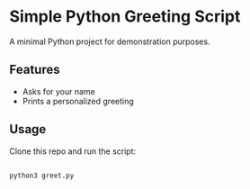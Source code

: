 # Simple Python Greeting Script

A minimal Python project for demonstration purposes.

## Features
- Asks for your name
- Prints a personalized greeting

## Usage
Clone this repo and run the script:

```bash

python3 greet.py
